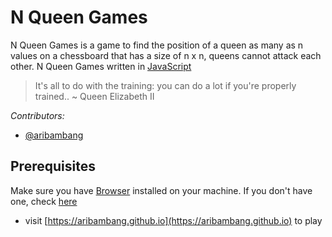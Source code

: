 # N Queen Games

N Queen Games is a game to find the position of a queen as many as n values on a chessboard that has a size of n x n, queens cannot attack each other. N Queen Games written in [JavaScript](https://developer.mozilla.org/en-US/docs/Web/JavaScript)

> It's all to do with the training: you can do a lot if you're properly trained.. ~ Queen Elizabeth II

_Contributors:_

- [@aribambang](https://github.com/aribambang)

## Prerequisites

Make sure you have [Browser](https://www.google.com/intl/id_id/chrome/) installed on your machine. If you don't have one, check [here](https://www.google.com/intl/id_id/chrome/)

- visit [https://aribambang.github.io](https://aribambang.github.io) to play
